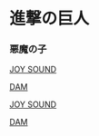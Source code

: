 # 進撃の巨人
### 悪魔の子
<a href="intent://navigation?naviGrpId=908004&view=songDetails&acfm=songdetail_navi_app#Intent;scheme=xgi-js-spnavi;package=jp.co.xing.spnavi;end">JOY SOUND</a>

<a href="intent://reserve/?reqno=134314#Intent;scheme=denmoku;package=jp.co.dkkaraoke.denmokumini01;end">DAM</a>

[JOY SOUND](intent://navigation?naviGrpId=908004&view=songDetails&acfm=songdetail_navi_app#Intent;scheme=xgi-js-spnavi;package=jp.co.xing.spnavi;end)

[DAM](intent://reserve/?reqno=134314#Intent;scheme=denmoku;package=jp.co.dkkaraoke.denmokumini01;end)
